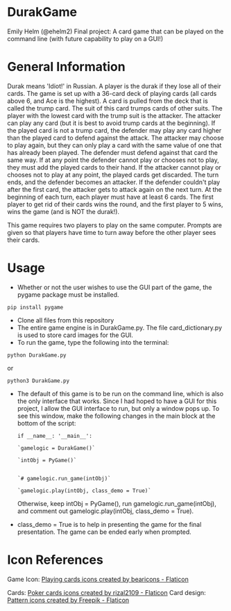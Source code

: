 # DurakGame
Emily Helm (@ehelm2)
Final project: A card game that can be played on the command line (with future capability to play on a GUI!)

# General Information
Durak means 'Idiot!' in Russian. A player is the durak if they lose all of their cards. The game is set up with a 36-card deck of playing cards (all cards above 6, and 
Ace is the highest). A card is pulled from the deck that is called the trump card. The suit of this card trumps cards of other suits. The player with the lowest card 
with the trump suit is the attacker. The attacker can play any card (but it is best to avoid trump cards at the beginning). If the played card is not a trump card, the 
defender may play any card higher than the played card to defend against the attack. The attacker may choose to play again, but they can only play a card with the same 
value of one that has already been played. The defender must defend against that card the same way. If at any point the defender cannot play or chooses not to play, they 
must add the played cards to their hand. If the attacker cannot play or chooses not to play at any point, the played cards get discarded. The turn ends, and the defender 
becomes an attacker. If the defender couldn't play after the first card, the attacker gets to attack again on the next turn. At the beginning of each turn, each player 
must have at least 6 cards. The first player to get rid of their cards wins the round, and the first player to 5 wins, wins the game (and is NOT the durak!).

This game requires two players to play on the same computer. Prompts are given so that players have time to turn away before the other player sees their cards.

# Usage
- Whether or not the user wishes to use the GUI part of the game, the pygame package must be installed.

`pip install pygame`

- Clone all files from this repository
- The entire game engine is in DurakGame.py. The file card_dictionary.py is used to store card images for the GUI.
- To run the game, type the following into the terminal:

`python DurakGame.py`

or

`python3 DurakGame.py`

- The default of this game is to be run on the command line, which is also the only interface that works. Since I had hoped to have a GUI for this project,
  I allow the GUI interface to run, but only a window pops up. To see this window, make the following changes in the main block at the bottom of the script:
  
  `if __name__: '__main__':`
  
      `gamelogic = DurakGame()`
      
      `intObj = PyGame()`
      

      `# gamelogic.run_game(intObj)`
      
      `gamelogic.play(intObj, class_demo = True)`
      
    Otherwise, keep intObj = PyGame(), run gamelogic.run_game(intObj), and comment out gamelogic.play(intObj, class_demo = True).
    
 - class_demo = True is to help in presenting the game for the final presentation. The game can be ended early when prompted.


# Icon References
Game Icon: <a href="https://www.flaticon.com/free-icons/playing-cards" title="playing cards icons">Playing cards icons created by bearicons - Flaticon</a>

Cards: <a href="https://www.flaticon.com/free-icons/poker-cards" title="poker cards icons">Poker cards icons created by rizal2109 - Flaticon</a>
Card design: <a href="https://www.flaticon.com/free-icons/pattern" title="pattern icons">Pattern icons created by Freepik - Flaticon</a>
